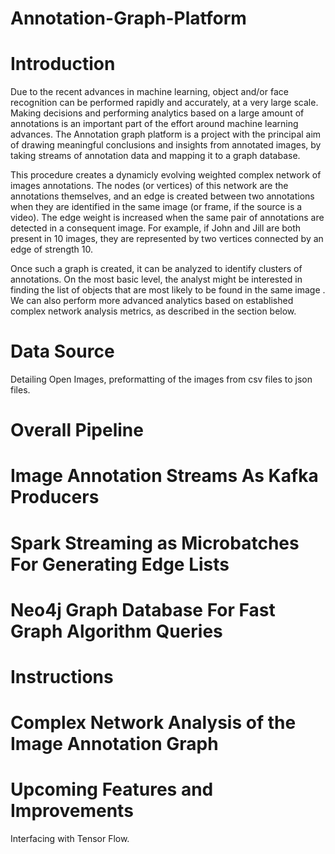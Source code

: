 # Annotation-Graph-Platform

# Introduction

Due to the recent advances in machine learning, object and/or face recognition can be performed rapidly and accurately, at a very large scale. Making decisions and performing analytics based on a large amount of annotations is an important part of the effort around machine learning advances. The Annotation graph platform is a project with the principal aim of drawing meaningful conclusions and insights from annotated images, by taking streams of annotation data and mapping it to a graph database. 

This procedure creates a dynamicly evolving weighted complex network of images annotations. The nodes (or vertices) of this network are the annotations themselves, and an edge is created between two annotations when they are identified in the same image (or frame, if the source is a video). The edge weight is increased when the same pair of annotations are detected in a consequent image. For example, if John and Jill are both present in 10 images, they are represented by two vertices connected by an edge of strength 10.

Once such a graph is created, it can be analyzed to identify clusters of annotations. On the most basic level, the analyst might be interested in finding the list of objects that are most likely to be found in the same image . We can also perform more advanced analytics based on established complex network analysis metrics, as described in the section below.

# Data Source

Detailing Open Images, preformatting of the images from csv files to json files. 

# Overall Pipeline

# Image Annotation Streams As Kafka Producers

# Spark Streaming as Microbatches For Generating Edge Lists

# Neo4j Graph Database For Fast Graph Algorithm Queries

# Instructions

# Complex Network Analysis of the Image Annotation Graph

# Upcoming Features and Improvements
Interfacing with Tensor Flow.


